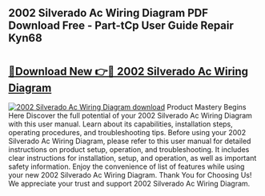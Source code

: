 ## 2002 Silverado Ac Wiring Diagram PDF Download Free - Part-tCp User Guide Repair Kyn68

# <h2><a href="http://dfqzs6.blite.top/?on=2002+Silverado+Ac+Wiring+Diagram">🔗Download New 👉🔴 2002 Silverado Ac Wiring Diagram</a></h2>

[![2002 Silverado Ac Wiring Diagram download](https://i.imgur.com/lujVjoI.png)](http://dfqzs6.blite.top/?on=2002+Silverado+Ac+Wiring+Diagram)
Product Mastery Begins Here Discover the full potential of your 2002 Silverado Ac Wiring Diagram with this user manual. Learn about its capabilities, installation steps, operating procedures, and troubleshooting tips. Before using your 2002 Silverado Ac Wiring Diagram, please refer to this user manual for detailed instructions on product setup, operation, and troubleshooting. It includes clear instructions for installation, setup, and operation, as well as important safety information. Enjoy the convenience of list of features while using your new 2002 Silverado Ac Wiring Diagram. Thank You for Choosing Us! We appreciate your trust and support 2002 Silverado Ac Wiring Diagram.
